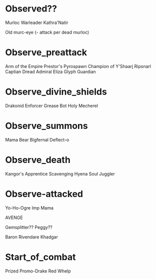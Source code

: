 

# Observed??
Murloc Warleader
Kathra'Natir

Old murc-eye (- attack per dead murloc)



# Observe_preattack
Arm of the Empire
Prestor's Pyrospawn
Champion of Y'Shaarj
Ripsnarl Captian
Dread Admiral Eliza
Glyph Guardian

# Observe_divine_shields
Drakonid Enforcer
Grease Bot
Holy Mecherel

# Observe_summons
Mama Bear
Bigfernal
Deflect-o

# Observe_death
Kangor's Apprentice
Scavenging Hyena
Soul Juggler

# Observe-attacked
Yo-Ho-Ogre
Imp Mama

AVENGE

Gemsplitter??
Peggy??

Baron Rivendare
Khadgar


# Start_of_combat
Prized Promo-Drake
Red Whelp